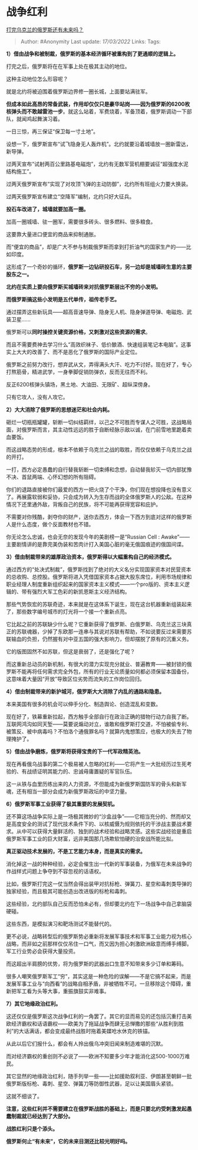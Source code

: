 # 战争红利
[打完乌克兰的俄罗斯还有未来吗？](https://www.zhihu.com/question/518535508/answer/2396218928)

> Author: #Anonymity
> Last update: *17/03/2022*
> Links:
> Tags:

**1）借由战争和被制裁，俄罗斯的基本经济循环被重构到了更通顺的逻辑上。**

打完之后，俄罗斯将在在军事上处在极其主动的地位。

这种主动地位怎么形容呢？

就是北约将被迫围着俄罗斯边界修一圈长城，上面要站满驻军。

**但成本如此高昂的常备武装，作用却仅仅只是豪华站岗——因为俄罗斯的6200枚核弹头而不敢越雷池一步**。就这么站着，军费烧着，军备顶着，俄罗斯调动一下部队，就闻鸡起舞演习着。

一日三惊，再三保证“保卫每一寸土地”。

设想一下，俄罗斯宣布“试飞隐身无人轰炸机”。北约就要沿着城墙放一圈新雷达，新导弹。

过两天宣布“试射两百公里路基电磁炮”，北约有无数军营机棚要诚征“超强度水泥结构施工”。

过两天俄罗斯宣布“实现了对攻顶飞弹的主动防御”，北约所有班组火力要大换装。

过两天俄罗斯宣布建立“空降军”编制，北约只好大征兵。

**投石车改进了，城墙就要加高一圈。**

加高一圈城墙、驻一圈军，需要很多砖头、很多燃料、很多粮食。

这要靠大量进口便宜的商品来抑制通胀。

而“便宜的商品”，却是广大不参与制裁俄罗斯而拿到打折油气的国家生产的——比如印度。

这形成了一个奇妙的循环，**俄罗斯一边钻研投石车，另一边却是城墙砖生意的主要股东之一。**

**北约在实质上要向俄罗斯买城墙砖来对抗俄罗斯层出不穷的小发明。**

**而俄罗斯搞这些小发明是五代单传，祖传老手艺。**

通过摆弄这些新玩具——超高音速导弹、隐身无人机、隐身弹道导弹、电磁炮、武装卫星……

俄罗斯可以**同时操控关键资源价格，又刺激对这些资源的需求**。

而且不需要费神去学习什么“高效织袜子、低价酿酒、快速组装笔记本电脑”。这事实上大大的改善了、而不是恶化了俄罗斯的国际产业定位。

俄罗斯之前努力改行，想弃武从文，弄得满头大汗、吃力不讨好。现在好了，专心打熬筋骨，精进武学，一身拳脚促销防弹衣，反而无往而不利。

反正6200核弹头镇场，黑土地、大油田、无限矿、超纵深傍身。

只有它攻人，没有人攻它。

**2）大大消除了俄罗斯的思想迷茫和社会内耗。**

砸烂一切瓶瓶罐罐，斩断一切纠结羁绊，以己之不可胜而专谋人之可胜，这战略局面，对俄罗斯而言，其主动性远远的胜于自断经脉示敌以诚，在门前雪地里跪着卖血要饭。

而这战略态势的形成，根本不依赖于乌克兰之战的取胜，而仅仅依赖于乌克兰之战的开打。

一打，西方必定愚蠢的自行替我斩断一切束缚和念想，自动替我轸灭一切内部犹豫不决、首鼠两端、心怀幻想的所有阻碍。

你们的退路直接被你们最爱的西方一把火烧了个干净，你们现在想投降也没有意义了。再展露软弱和妥协，只会成为转入为生存而战的全体俄罗斯人的公敌。在这种情况下还里通外敌，背叛自己的民族，将不可能再获得宽容和庇护。

不需要对你残酷，剥夺你的财产，送你去西方，体会一下西方到底对这样的俄罗斯人是什么态度，做个反面教材也不错。

你无论怎么忠诚，也会无奈的发现今年的美剧榜一是“Russian Cell : Awake”——主要剧情讲的是靠完美伪装和苦肉计打入美国心脏的毫无俄国痕迹的俄国间谍。

**3）借由制裁带来的雄厚政治资本，俄罗斯得以大幅重构自己的经济模式。**

通过西方的“处决式制裁”，俄罗斯找到了绝对的大义名分实现国家资本对民营资本的总收购、总控股。俄罗斯将进入凭借国家资本占据大股东席位，利用市场规律和职业经理人制度重新组织起来的国家资本主义模式——一个pro版的、资本主义逻辑的、带有强烈大军工色彩的新凯恩斯主义经济结构。

那些气势恢宏的苏联奇迹，本来就是在这体系下诞生，现在这台机器重新组装起来了，那些数字编号城市的灯光将一个接一个重新点亮。

它比起之前的苏联缺少什么呢？它重新获得了俄罗斯、白俄罗斯、乌克兰这三块真正的苏联魂器，少掉了东欧那一连串与其说对苏联有帮助，不如说要反过来需要苏联输血的负担，仍然握有对中亚五国的强大影响力，但却摆脱了原有的沉重义务。

它的版图固然不如苏联，但这是衰弱了，还是强化了呢？

而这重新总动员的新机制，有很大的潜力实现充分就业、普遍教育——被封锁的俄罗斯不能再将任何需求完全外包，所有的行业无论质量如何都必须保留本国备份，这意味着大量因“开放”导致区位劣势而流失的工作岗位回归。

**4）借由制裁带来的新护城河，俄罗斯大大消除了内乱的通路和隐患。**

本来美国有很多的机会可以伸手分化、制造舆论、创造混乱和变数。

现在好了，铁幕重新拉起，西方触手全部自行在政治正确的猎物行动力自我了断。互联网鸿沟如同天堑——莫要说煽动对立，谁敢和俄罗斯打交道，不怕被偷专利、被策反、被中病毒吗？不怕洛个通俄罪名吗？就算内鬼想策应，也极大的失去了物理掩护了。

**5）借由战争磨炼，俄罗斯将获得宝贵的下一代军政精英池。**

现在再看俄乌战事的第二个极易被人忽略的红利——它将产生一大批经历过生死考验的、有战绩证明其能力的、忠诚毋庸置疑的军官队伍。

这一从铁与血里历练出来的人力资源，不但能成为新俄罗斯国防军的骨头和新军魂，还有相当一部分会成为新俄罗斯政坛的中坚力量。

**6）俄罗斯军事工业获得了极其重要的发展契机。**

还不算这场战争实际上是一场极其微妙的“沙盒战争”——它相当充分的、然而却又是高度安全的测试了现代技术条件下的、以核威慑为规则依托的干涉战主要战术要求。从中可以获得大量鲜活的、独到的战术经验和战略灵感。这些实战经验是重启俄罗斯军事工业的巨大财富，远非美国那几场欺软怕硬的治安战所能比拟。

**真正驱动技术发展的，不是工艺能力本身，而是真实的需求。**

消化掉这一战的种种经验，必定会催生出一代新的军事装备，为俄军在未来战争的作战样式问题上争夺到不容忽视的话语权。

比如，俄罗斯打完这一仗当然会得出装甲对抗标枪、弹簧刀、星空和毒刺类导弹的独家经验，而且极其可能创造出改进版的标枪和毒刺。

这些经验，北约部队自己反而恐怕未必有，但却要北约在下一场战争中自己拿脑袋硬碰。

这些东西，是模拟演习和靶场测试不能替代的。

更不必说，战略转型后的俄罗斯势必重新将发展军事技术和军事工业能力视为核心战略，而非如之前那样仅仅吊住一口气，而又因为担心刺激欧洲敌意而缚手缚脚。军工行业势必会获得大量投资。

而这超出半肩膀的优势，将为俄罗斯的武器出口生意不知带来多少订单和筹码。

很多人嘲笑俄罗斯军工“穷”，其实这是一种危险的误解——不是它搞不起来，而是发展军事工业与“向西看”的战略自相矛盾，非被牺牲不可。一旦移除这个障碍，重新把军工看为头等大事，重振旗鼓实非难事。

**7）其它地缘政治红利。**

这还仅仅是俄罗斯这次战争红利的一角罢了。其它的显而易见的还包括沉重打击美欧经济霸权和话语霸权——欧美为了拖延战争而肆无忌惮撒的那些“从胜利到胜利”的大话满话，都会变成最终战胜时拖着美媒呛水休克的铁锚。

从此以后它们报什么，都会有人拎出俄乌冲突旧闻来制造难堪的沉默。

而对经济霸权的重创则不必说了——欧洲不知要多少年才能消化这500-1000万难民。

其它显然的地缘政治红利，随手列举一些——比如援助叙利亚、伊朗甚至朝鲜一批俄罗斯版标枪、毒刺、星空、弹簧刀等防御性武器，足以让美国眉头紧锁。

这就不细谈了。

**注意，这些红利并不需要建立在俄罗斯战胜的基础上，而是只要北约受刺激发起愚蠢制裁就已经达到了大部分。**

**战胜红利只是个添头。**

**俄罗斯何止“有未来”，它的未来目测还比较光明好吗。**
